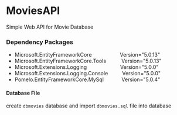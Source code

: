 # MoviesAPI
Simple Web API for Movie Database

### Dependency Packages
- Microsoft.EntityFrameworkCore&emsp;&emsp;&emsp;&emsp;&emsp;&ensp;Version="5.0.13"
- Microsoft.EntityFrameworkCore.Tools&emsp;&emsp;&emsp;Version="5.0.13"
- Microsoft.Extensions.Logging&emsp;&emsp;&emsp;&emsp;&emsp;&emsp;&ensp;Version="5.0.0"
- Microsoft.Extensions.Logging.Console&emsp;&emsp;&ensp; Version="5.0.0"
- Pomelo.EntityFrameworkCore.MySql&emsp;&emsp;&emsp;&ensp;Version="5.0.4"

#### Database File
create `dbmovies` database and import `dbmovies.sql` file into database

